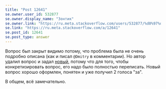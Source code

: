 ```yaml
---
title: "Post 12641"
se.owner.user_id: 532877
se.owner.display_name: "Зонтик"
se.owner.link: "https://ru.meta.stackoverflow.com/users/532877/%d0%97%d0%be%d0%bd%d1%82%d0%b8%d0%ba"
se.link: "https://ru.meta.stackoverflow.com/a/12641"
se.post_id: 12641
se.post_type: answer
---
```

<p>Вопрос был закрыт видимо потому, что проблема была не очень подробно описана (как и писал <code>@Dmitry</code> в комментарии). Но автор удалил вопрос и задал <a href="https://ru.stackoverflow.com/questions/1515527/%d0%9d%d0%b0%d0%b9%d1%82%d0%b8-%d1%80%d0%b5%d1%88%d0%b5%d0%bd%d0%b8%d0%b5-%d0%b2-%d1%86%d0%b8%d0%ba%d0%bb%d0%b5-%d1%81-%d0%b4%d0%b0%d1%82%d0%b0%d0%bc%d0%b8">новый</a>, потому что для того, чтобы конкретизировать вопрос, его надо было полностью переписать. Новый вопрос хорошо оформлен, понятен и уже получил 2 голоса &quot;за&quot;.</p>
<p>В общем, всё замечательно.</p>
